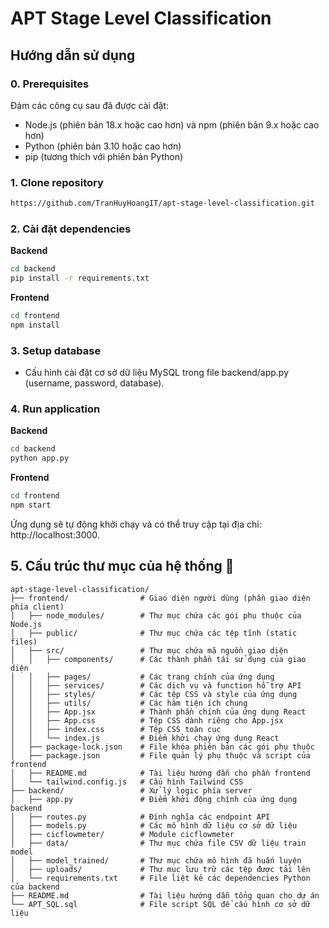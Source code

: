 # APT Stage Level Classification
## Hướng dẫn sử dụng
### 0. Prerequisites
Đảm các công cụ sau đã được cài đặt:
- Node.js (phiên bản 18.x hoặc cao hơn) và npm (phiên bản 9.x hoặc cao hơn)
- Python (phiên bản 3.10 hoặc cao hơn)
- pip (tương thích với phiên bản Python)
### 1. Clone repository
```bash
https://github.com/TranHuyHoangIT/apt-stage-level-classification.git
```
### 2. Cài đặt dependencies
**Backend**
```bash
cd backend
pip install -r requirements.txt
```

**Frontend**
```bash
cd frontend
npm install
```
### 3. Setup database
- Cấu hình cài đặt cơ sở dữ liệu MySQL trong file backend/app.py (username, password, database).

### 4. Run application
**Backend**
```bash
cd backend
python app.py
```

**Frontend**
```bash
cd frontend
npm start
```
Ứng dụng sẽ tự động khởi chạy và có thể truy cập tại địa chỉ: http://localhost:3000.

## 5. Cấu trúc thư mục của hệ thống 📂 
```plaintext
apt-stage-level-classification/
├── frontend/                # Giao diện người dùng (phần giao diện phía client)
│   ├── node_modules/        # Thư mục chứa các gói phụ thuộc của Node.js
│   ├── public/              # Thư mục chứa các tệp tĩnh (static files)
│   ├── src/                 # Thư mục chứa mã nguồn giao diện
│   │   ├── components/      # Các thành phần tái sử dụng của giao diện
│   │   ├── pages/           # Các trang chính của ứng dụng
│   │   ├── services/        # Các dịch vụ và function hỗ trợ API
│   │   ├── styles/          # Các tệp CSS và style của ứng dụng
│   │   ├── utils/           # Các hàm tiện ích chung
│   │   ├── App.jsx          # Thành phần chính của ứng dụng React
│   │   ├── App.css          # Tệp CSS dành riêng cho App.jsx
│   │   ├── index.css        # Tệp CSS toàn cục
│   │   └── index.js         # Điểm khởi chạy ứng dụng React
│   ├── package-lock.json    # File khóa phiên bản các gói phụ thuộc
│   ├── package.json         # File quản lý phụ thuộc và script của frontend
│   ├── README.md            # Tài liệu hướng dẫn cho phần frontend
│   └── tailwind.config.js   # Cấu hình Tailwind CSS
├── backend/                 # Xử lý logic phía server
│   ├── app.py               # Điểm khởi động chính của ứng dụng backend
│   ├── routes.py            # Định nghĩa các endpoint API
│   ├── models.py            # Các mô hình dữ liệu cơ sở dữ liệu
│   ├── cicflowmeter/        # Module cicflowmeter
│   ├── data/                # Thư mục chứa file CSV dữ liệu train model 
│   ├── model_trained/       # Thư mục chứa mô hình đã huấn luyện
│   ├── uploads/             # Thư mục lưu trữ các tệp được tải lên
│   └── requirements.txt     # File liệt kê các dependencies Python của backend
├── README.md                # Tài liệu hướng dẫn tổng quan cho dự án
└── APT_SQL.sql              # File script SQL để cấu hình cơ sở dữ liệu